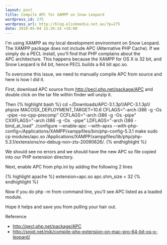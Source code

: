 ```yaml
---
layout: post
title: Compile APC for XAMPP on Snow Leopard
wordpress_id: 275
wordpress_url: http://blog.elinkmedia.net.au/?p=275
date: 2010-05-04 15:34:14 +10:00
---
```

I'm using XAMPP as my local development environment on Snow Leopard. The XAMPP package does not include APC (Alternative PHP Cache). If we simply do a PECL install, you'll find that PHP complains about the APC architecture. This happens because the XAMPP for OS X is 32 bit, and Snow Leopard is 64 bit, hence PECL builds a 64 bit apc.so.

To overcome this issue, we need to manually compile APC from source and here is how I did it.

First, download APC source from <a href="http://pecl.php.net/package/APC" target="_blank">http://pecl.php.net/package/APC</a> and double click on the tar file within finder will unzip it.

Then
{% highlight bash %}
cd ~/Downloads/APC-3.1.3p1/APC-3.1.3p1/
phpize
MACOSX_DEPLOYMENT_TARGET=10.6 CFLAGS="-arch i386 -g -Os  -pipe -no-cpp-precomp" CCFLAGS="-arch i386 -g -Os  -pipe" CXXFLAGS="-arch i386 -g -Os  -pipe" LDFLAGS="-arch i386 -bind_at_load" ./configure --enable-apc --with-apxs --with-php-config=/Applications/XAMPP/xamppfiles/bin/php-config-5.3.1
make
sudo cp modules/apc.so /Applications/XAMPP/xamppfiles/lib/php/php-5.3.1/extensions/no-debug-non-zts-20090626/.
{% endhighlight %}

We should see no errors and we should have the new APC so file copied into our PHP extension directory.

Next, enable APC from php.ini by adding the following 2 lines

{% highlight apache %}
extension=apc.so
apc.shm_size = 32
{% endhighlight %}

Now if you do php -m from command line, you'll see APC listed as a loaded module.

Hope it helps and save you from pulling your hair out.

Reference
<ul>
	<li><a href="http://pecl.php.net/package/APC" target="_blank">http://pecl.php.net/package/APC</a></li>
	<li><a href="http://snipt.net/mik/compile-php-extension-on-mac-pro-64-bit-os-x-leopard/" target="_blank">http://snipt.net/mik/compile-php-extension-on-mac-pro-64-bit-os-x-leopard/</a></li>
</ul>
